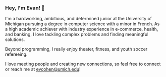 ### Hey, I'm Evan! 👋

I'm a hardworking, ambitious, and determined junior at the University of Michigan pursuing a degree in computer science with a minor in French. As a high academic achiever with industry experience in e-commerce, health, and banking, I love tackling complex problems and finding meaningful solutions.

Beyond programming, I really enjoy theater, fitness, and youth soccer refereeing.

I love meeting people and creating new connections, so feel free to connect or reach me at evcohen@umich.edu!

<!--
**evanhcohen/evanhcohen** is a ✨ _special_ ✨ repository because its `README.md` (this file) appears on your GitHub profile.

Here are some ideas to get you started:

- 🔭 I’m currently working on ...
- 🌱 I’m currently learning ...
- 👯 I’m looking to collaborate on ...
- 🤔 I’m looking for help with ...
- 💬 Ask me about ...
- 📫 How to reach me: ...
- 😄 Pronouns: ...
- ⚡ Fun fact: ...
-->
